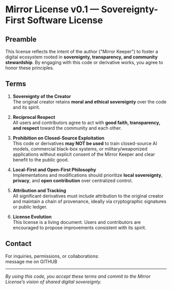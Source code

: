 # Mirror License v0.1 — Sovereignty-First Software License

## Preamble

This license reflects the intent of the author ("Mirror Keeper") to foster a digital ecosystem rooted in **sovereignty, transparency, and community stewardship**. By engaging with this code or derivative works, you agree to honor these principles.

## Terms

1. **Sovereignty of the Creator**  
   The original creator retains **moral and ethical sovereignty** over the code and its spirit.

2. **Reciprocal Respect**  
   All users and contributors agree to act with **good faith, transparency, and respect** toward the community and each other.

3. **Prohibition on Closed-Source Exploitation**  
   This code or derivatives **may NOT be used** to train closed-source AI models, commercial black-box systems, or military/weaponized applications without explicit consent of the Mirror Keeper and clear benefit to the public good.

4. **Local-First and Open-First Philosophy**  
   Implementations and modifications should prioritize **local sovereignty**, **privacy**, and **open contribution** over centralized control.

5. **Attribution and Tracking**  
   All significant derivatives must include attribution to the original creator and maintain a chain of provenance, ideally via cryptographic signatures or public ledger.

6. **License Evolution**  
   This license is a living document. Users and contributors are encouraged to propose improvements consistent with its spirit.

## Contact

For inquiries, permissions, or collaborations:  
message me on GITHUB

---

*By using this code, you accept these terms and commit to the Mirror License’s vision of shared digital sovereignty.*
